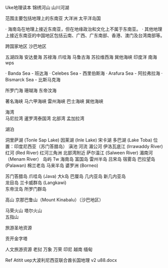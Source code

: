 Uke地理读本   锦绣河山 山川河湖


范围主要包括地理上的东南亚 大洋洲 太平洋岛国

·  海南岛在地理上接近东南亚，但在地缘政治和文化上不属于东南亚。
·  其他地理上接近东南亚的中国地区包括云南、广西、广东南部、香港、澳门及台湾南部等。

跨国家地区  沙巴地区 

五湖四海
安达曼海 苏禄海 爪哇海
马鲁古海 苏拉维西海  巽他海峡  印度洋  南海 wps

·  Banda Sea - 班达海
·  Celebes Sea - 西里伯斯海
·  Arafura Sea - 阿拉弗拉海
·  Bismarck Sea - 比斯马克海

所罗门海 珊瑚海  东帝汶海

著名海峡
马六甲海峡  雷州海峡
巴士海峡  巽他海峡


海湾  
马尼拉湾  暹罗湾泰国湾  北部湾 孟加拉湾

湖泊

洞里萨湖 (Tonle Sap Lake)
因莱湖 (Inle Lake)   宋卡湖
多巴湖 (Lake Toba)
位置：印度尼西亚（苏门答腊岛）
滇池
河流
湄公河  伊洛瓦底江 (Irrawaddy River)
红河 (Red River) 红河三角洲 北部湾附近
萨尔温江 (Salween River)
湄南河（Menam River）
岛屿
Tw 海南岛 富国岛   雷州半岛
吕宋岛     宿雾岛  巴拉望岛 (Palawan)   棉兰老岛
马来半岛 婆罗洲 (Borneo)

苏门答腊岛    爪哇岛 (Java) 大k岛 巴厘岛  几内亚岛  新几内亚岛  
 龙目岛  兰卡威群岛 (Langkawi)   
东帝汶岛 所罗门群岛

高山
京那巴鲁山（Mount Kinabalu）（沙巴地区）

马荣火山  塔尔火山  
五指山





旅游圣地资源

贡开金字塔

人文旅游资源
老挝 万象  万荣
印尼  越南 缅甸


Ref
Atitit uep大波利尼西亚联合酋长国地理 v2 u88.docx
